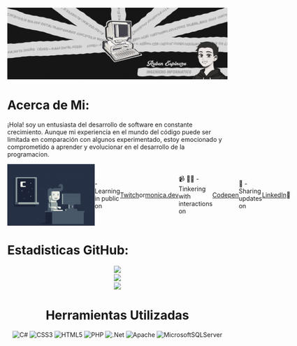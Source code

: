 
![Logo de Mi Proyecto](image.png)

# Acerca de Mi:

¡Hola! soy un entusiasta del desarrollo de software en constante crecimiento. Aunque mi experiencia en el mundo del código puede ser limitada en comparación con algunos experimentado, estoy emocionado y comprometido a aprender y evolucionar en el desarrollo de la programacion.

<div style="display: flex; align-items: center;">
<img src="https://github.com/Rubenespza/Rubenespza/blob/main/ezgif.com-crop.gif" alt="Texto alternativo" width="200">
- Learning in public on <a href="https://www.twitch.tv/blacktechdiva">Twitch</a> or <a href="https://www.monica.dev">monica.dev</a> 📹 ✍🏾
- Tinkering with interactions on <a href="https://codepen.io/m0nica"> Codepen</a> 🏓
- Sharing updates on <a href="https://www.linkedin.com/in/monicampowell/">LinkedIn</a> 💼
</div>

# Estadisticas GitHub:

<div align="center">


![](https://github-readme-stats.vercel.app/api?username=rubenespza&theme=dark&hide_border=true&include_all_commits=true&count_private=false)<br/>
![](https://github-readme-streak-stats.herokuapp.com/?user=rubenespza&theme=dark&hide_border=true)<br/>
![](https://github-readme-stats.vercel.app/api/top-langs/?username=rubenespza&theme=dark&hide_border=true&include_all_commits=true&count_private=false&layout=compact)



# Herramientas Utilizadas
![C#](https://img.shields.io/badge/c%23-%23239120.svg?style=for-the-badge&logo=c-sharp&logoColor=white) ![CSS3](https://img.shields.io/badge/css3-%231572B6.svg?style=for-the-badge&logo=css3&logoColor=white) ![HTML5](https://img.shields.io/badge/html5-%23E34F26.svg?style=for-the-badge&logo=html5&logoColor=white) ![PHP](https://img.shields.io/badge/php-%23777BB4.svg?style=for-the-badge&logo=php&logoColor=white) ![.Net](https://img.shields.io/badge/.NET-5C2D91?style=for-the-badge&logo=.net&logoColor=white) ![Apache](https://img.shields.io/badge/apache-%23D42029.svg?style=for-the-badge&logo=apache&logoColor=white) ![MicrosoftSQLServer](https://img.shields.io/badge/Microsoft%20SQL%20Sever-CC2927?style=for-the-badge&logo=microsoft%20sql%20server&logoColor=white)

<div align="center">

